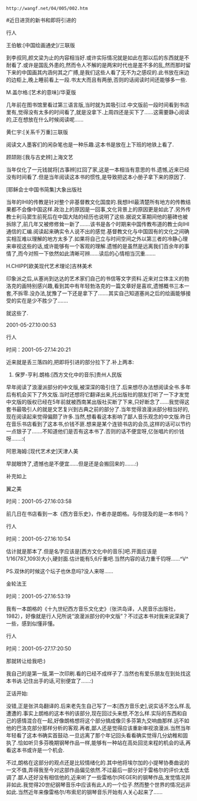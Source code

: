 `http://wangf.net/04/005/002.htm`

#近日进货的新书和即将引进的

行人

王伯敏:[中国绘画通史]/三联版 

到李叔同,颜文梁为止的内容相当好.或许实际情况就是如此在那以后的东西就是不耐看了.或许是国乱外患的,然而令人不解的是两宋时代也是差不多的乱,然而那时留下来的中国画其内涵何其之广搏,是我们这些人看了无不为之感叹的.此书放在床边的边柜上,晚上睡前看上一段.书太大而且有两册,否则的话阅读时间还能够多一些. 

M.盖尔格:[艺术的意味]/华夏版 

几年前在图书馆里看过第三语言版,当时就为其吸引过.中文版前一段时间看到书店里有,觉得没有太多的时间看了,就是没拿下.上周四还是买下了......这需要静心阅读的,正在想放在什么时候阅读呢...... 

黄仁宇:[关系千万重]三联版 

阅读文人墨客们的闲杂笔也是一种乐趣.这本书是放在上下班的地铁上看了. 

顾颉刚:[我与古史辨]上海文艺 

当年仅化了一元钱就将[古事辨]扛回了家,这是一本相当有意思的书.遗憾,近来已经没有时间看了.但是当年阅读这本书的惯性,是导致把这本小册子拿下来的原因了. 

[耶稣会士中国书简集]大象出版社 

当年的IHI的传教是针对整个非基督教文化国度的.我想IHI最清楚所有地方的传教结果都不会像中国这样.政治上的原因是一回事,文化背景上的原因更是如此了.另外传教士利马窦生前死后在中国大陆的经历也说明了这些.据说文革期间他的墓碑也被拆除了,前几年又被修修耸一新了.......该书是各个时期来中国传教布道的教士向IHI通信的汇编.阅读起来确实令人说不出的感觉.基督教文化与中国固有的文化之间确实相互难以理解的地方太多了.如果将自己立与时间空间之外以第三者的冷静心理来审视这些的话,或许能够有一个客观的理解.遗憾的是虽然是远离我们百余年的事情了,而今对照一下依然如此清晰可辨......读后的心情相当沉重....... 

H.CHIPP[欧美现代艺术理论]吉林美术 

印象派之后,从塞尚到达达的艺术家们自己的书信等文字资料.近来对立体主义的勃洛克的画特别感兴趣,看到其中有年轻勃洛克的一篇文章好是喜欢,遗憾概书三本一套,不拆零.没办法,犹豫了一下还是拿下了.......其实自己知道塞尚之后的绘画能够接受的实在是少不胜少了....... 

就这些了.

2001-05-27.10:00:53

行人

时间：2001-05-27.14:20:21 

近来就是丢三落四的,把即将引进的部分拉下了.补上两本: 

1. 保罗-亨利.朗格:[西方文化中的音乐]贵州人民版 

早年阅读了浪漫派部分的中文版,被深深的吸引住了.后来想尽办法想阅读全书.多年后有机会买下了外文版.当时还想将它翻译出来,托出版社的朋友打听了一下才发觉中文版的版权已经在5年前就被西南某出版社买断了下来,只好断念了......我觉得这套书最吸引人的就是文艺复兴到古典之前的部分了.当年觉得浪漫派部分相当好的,现在阅读起来觉得偏颇了许多.当然,想看看这本影响了鄙人音乐观念的中文版.昨日在音乐书店看到了这本书,价钱不匪.想来是某个连锁书店的会员,这样的话可以节约一点银子了.......不知道他们是否有这本书了.否则的话不便宜呀,亿张唱片的价钱呀.......:( 

阿恩海姆:[现代艺术史]天津人美 

早就眼馋了,遗憾也是不便宜......但是还是会搬回来的.......:) 

补充如上 

翼之美

时间：2001-05-27.16:03:58 

前几日在书店看到一本《西方音乐史》，作者亦是朗格。与你提及的是一本书吗？

行人

时间：2001-05-27.16:10:54 

估计就是那本了.但是名字应该是[西方文化中的音乐]吧.开面应该是1/16(787_1093)大小,硬封面.估计能有5,6斤重吧.当然内容的话力重千钧呀......^V^ 

PS.双休的时候这个坛子也休息吗?没人来呀......

金轮法王

时间：2001-05-27.16:53:19 

我有一本朗格的《十九世纪西方音乐文化史》（张洪岛译，人民音乐出版社，1982），好像就是行人兄所说“浪漫派部分的中文版”？不过这本书对我来说深奥了一些，感到似懂非懂。

行人

时间：2001-05-27.17:20:50 

那就转让给我吧:) 

我自己的是第一版,第一次印刷.看的已经不成样子了.当然也有爱乐朋友在到处找这本书讷.记住出手的话,可别便宜了......:) 

正话开始: 

没错,正是张洪岛翻译的.后来老先生自己写了一本[西方音乐史],说实话不怎么样.乱遭遭的.事实上朗格的这本书的该部分,现在回过头来想,不怎么样.实际的东西和自己的感情混合在一起,好像朗格想将这个部分搞成像贝多芬第九交响曲那样.远不如他的巴洛克部分那样分析的客观.再者,鄙人还是觉得应该重新审视浪漫派.当然当年年轻看了这本书确实首鼓动.一旦远离了那个年记回头看看确实觉得几分幼稚和固执了.恰如听贝多芬晚期钢琴作品一样,能够有一种站在高处回览来程的机会的话,再看这本书或许是一个机会. 

不过,朗格在这部分的观点还是比较情绪化的.其中他将埃尔加的小提琴协奏曲说的一文不值,弄得我至今对这部作品偏见依然.不过最后一部分对于雷格尔的评价太低调了.鄙人还好没有相信他的,近来听了一些雷格尔(REGER)的钢琴作品,发觉情况并非如此.我觉得20世纪钢琴音乐中应该有此人的一个位子.然而整个世界的情况远非如此.当然近年来像雷格尔/布索尼的钢琴音乐开始有人关心起来了......